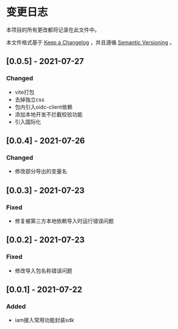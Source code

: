 # 变更日志

本项目的所有更改都将记录在此文件中。

本文件格式基于 [Keep a Changelog](https://keepachangelog.com/zh-CN/1.0.0/) ，并且遵循 [Semantic Versioning](https://semver.org/spec/v2.0.0.html) 。
## [0.0.5] - 2021-07-27
### Changed
* vite打包
* 去掉独立css
* 包内引入oidc-client依赖
* 添加本地开发不拦截校验功能
* 引入国际化

## [0.0.4] - 2021-07-26
### Changed
* 修改部分导出的变量名

## [0.0.3] - 2021-07-23
### Fixed
* 修复被第三方本地依赖导入时运行错误问题

## [0.0.2] - 2021-07-23
### Fixed
* 修改导入包名称错误问题

## [0.0.1] - 2021-07-22
### Added
* iam接入常用功能封装sdk
